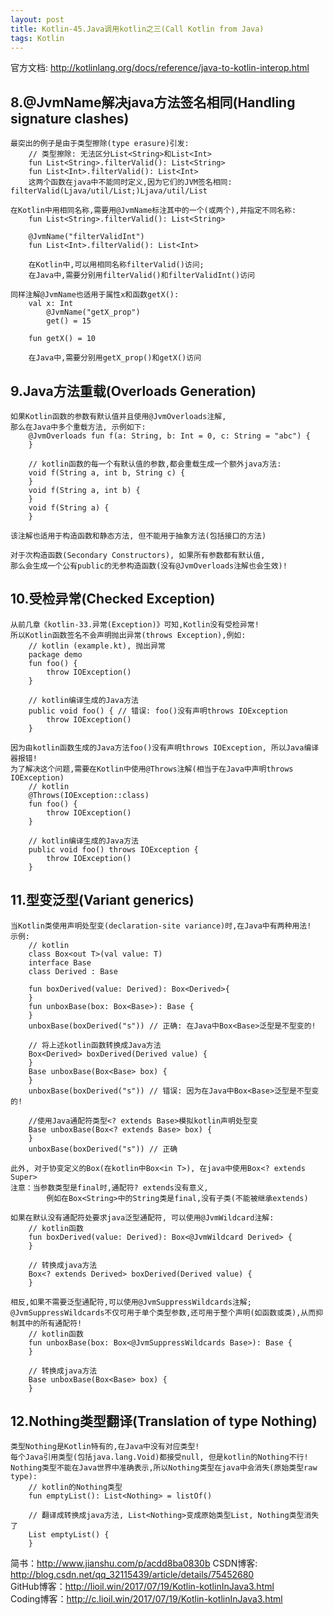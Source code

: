 ```yaml
---
layout: post
title: Kotlin-45.Java调用kotlin之三(Call Kotlin from Java)
tags: Kotlin
---
```

官方文档: http://kotlinlang.org/docs/reference/java-to-kotlin-interop.html

## 8.@JvmName解决java方法签名相同(Handling signature clashes)    
    最突出的例子是由于类型擦除(type erasure)引发:
        // 类型擦除: 无法区分List<String>和List<Int>
        fun List<String>.filterValid(): List<String>
        fun List<Int>.filterValid(): List<Int>
        这两个函数在java中不能同时定义,因为它们的JVM签名相同: filterValid(Ljava/util/List;)Ljava/util/List

    在Kotlin中用相同名称,需要用@JvmName标注其中的一个(或两个),并指定不同名称:
        fun List<String>.filterValid(): List<String>

        @JvmName("filterValidInt")
        fun List<Int>.filterValid(): List<Int>

        在Kotlin中,可以用相同名称filterValid()访问;
        在Java中,需要分别用filterValid()和filterValidInt()访问

    同样注解@JvmName也适用于属性x和函数getX():
        val x: Int
            @JvmName("getX_prop")
            get() = 15

        fun getX() = 10

        在Java中,需要分别用getX_prop()和getX()访问
        

## 9.Java方法重载(Overloads Generation)
    如果Kotlin函数的参数有默认值并且使用@JvmOverloads注解,
    那么在Java中多个重载方法, 示例如下:
        @JvmOverloads fun f(a: String, b: Int = 0, c: String = "abc") {
        }

        // kotlin函数的每一个有默认值的参数,都会重载生成一个额外java方法:    
        void f(String a, int b, String c) {            
        }
        void f(String a, int b) {            
        }
        void f(String a) {            
        }

    该注解也适用于构造函数和静态方法, 但不能用于抽象方法(包括接口的方法)

    对于次构造函数(Secondary Constructors), 如果所有参数都有默认值,
    那么会生成一个公有public的无参构造函数(没有@JvmOverloads注解也会生效)!

## 10.受检异常(Checked Exception)
    从前几章《kotlin-33.异常(Exception)》可知,Kotlin没有受检异常!
    所以Kotlin函数签名不会声明抛出异常(throws Exception),例如:    
        // kotlin (example.kt), 抛出异常
        package demo
        fun foo() {
            throw IOException()
        }

        // kotlin编译生成的Java方法
        public void foo() { // 错误: foo()没有声明throws IOException
            throw IOException()
        }

    因为由kotlin函数生成的Java方法foo()没有声明throws IOException, 所以Java编译器报错!
    为了解决这个问题,需要在Kotlin中使用@Throws注解(相当于在Java中声明throws IOException)
        // kotlin
        @Throws(IOException::class)
        fun foo() {
            throw IOException()
        }

        // kotlin编译生成的Java方法
        public void foo() throws IOException {
            throw IOException()
        }

## 11.型变泛型(Variant generics)
    当Kotlin类使用声明处型变(declaration-site variance)时,在Java中有两种用法!
    示例:
        // kotlin
        class Box<out T>(val value: T)
        interface Base
        class Derived : Base

        fun boxDerived(value: Derived): Box<Derived>{            
        }
        fun unboxBase(box: Box<Base>): Base {            
        }
        unboxBase(boxDerived("s")) // 正确: 在Java中Box<Base>泛型是不型变的!

        // 将上述kotlin函数转换成Java方法       
        Box<Derived> boxDerived(Derived value) {            
        }
        Base unboxBase(Box<Base> box) {            
        }
        unboxBase(boxDerived("s")) // 错误: 因为在Java中Box<Base>泛型是不型变的!

        //使用Java通配符类型<? extends Base>模拟kotlin声明处型变
        Base unboxBase(Box<? extends Base> box) {            
        }
        unboxBase(boxDerived("s")) // 正确

    此外, 对于协变定义的Box(在kotlin中Box<in T>), 在java中使用Box<? extends Super>
    注意：当参数类型是final时,通配符? extends没有意义,
            例如在Box<String>中的String类是final,没有子类(不能被继承extends)

    如果在默认没有通配符处要求java泛型通配符, 可以使用@JvmWildcard注解:
        // kotlin函数
        fun boxDerived(value: Derived): Box<@JvmWildcard Derived> {            
        }

        // 转换成java方法 
        Box<? extends Derived> boxDerived(Derived value) {        
        }

    相反,如果不需要泛型通配符,可以使用@JvmSuppressWildcards注解;
    @JvmSuppressWildcards不仅可用于单个类型参数,还可用于整个声明(如函数或类),从而抑制其中的所有通配符!
        // kotlin函数
        fun unboxBase(box: Box<@JvmSuppressWildcards Base>): Base {            
        }

        // 转换成java方法 
        Base unboxBase(Box<Base> box) {            
        }

## 12.Nothing类型翻译(Translation of type Nothing)
    类型Nothing是Kotlin特有的,在Java中没有对应类型!
    每个Java引用类型(包括java.lang.Void)都接受null, 但是kotlin的Nothing不行!
    Nothing类型不能在Java世界中准确表示,所以Nothing类型在java中会消失(原始类型raw type):
        // kotlin的Nothing类型
        fun emptyList(): List<Nothing> = listOf()
        
        // 翻译成转换成java方法, List<Nothing>变成原始类型List, Nothing类型消失了
        List emptyList() {            
        }

简书：http://www.jianshu.com/p/acdd8ba0830b
CSDN博客: http://blog.csdn.net/qq_32115439/article/details/75452680   
GitHub博客：http://lioil.win/2017/07/19/Kotlin-kotlinInJava3.html   
Coding博客：http://c.lioil.win/2017/07/19/Kotlin-kotlinInJava3.html